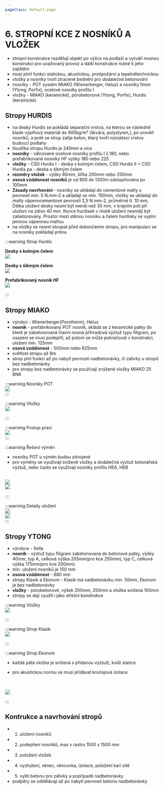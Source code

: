```yaml
---
pageClass: default-page
---
```


# 6. STROPNÍ KCE Z NOSNÍKŮ A VLOŽEK

- stropní konstrukce rozdělují objekt po výšce na podlaží a vytváří nosnou konstrukci pro uvažovaný provoz a další konstrukce nutné k jeho zajištění
- musí plnit funkci statickou, akustickou, protipožární a  tepelnětechnickou
- vložky a nosníky tvoří ztracené bednění pro dodatečné betonování
- nosníky - POT systém MIAKO (Wienerberger, Heluz) a nosníky firem (Ytong, Porfix), ocelové nosníky profilu I
- vložky - MIAKO (keramické), pórobetonové (Ytong, Porfix), Hurdis (keramické)

## Stropy HURDIS

- na desky Hurdis se pokládá separační vrstva, na kterou se následně klade výplňový materiál do 900kg/m² (škvára, polystyren,), po urověň nosníků, a poté se strop zalije beton, který tvoří roznášecí vrstvu budoucí podlahy
- tloušťka stropu Hurdis je 240mm a více
- **nosníky** - válcované ocelové nosníky profilu I č.180, nebo prefabrikované nosníky HF výšky 180 nebo 225
- **vložky** - CSD Hurdis I - deska s kolmým čelem, CSD Hurdis II + CSD Hurdis pa - deska s šikmým čelem
- **rozměry vložek** - výšky 80mm, šířka 200mm nebo 250mm
- **osová vzdálenost nosníků** je od 900 do 1300m odstupňována po 100mm
- **Zásady navrhování** - nosníky se ukládají do cementové malty s pevností min. 5 N.mm-2 a ukládají se min. 150mm, vložky se ukládají do matly vápenocementové pevnosti 2,5 N.mm-2, průměrné tl. 10 mm, Délka uložení desky nesmí být menší než 30 mm, v krajním poli při uložení na zdivo 40 mm. Konce hurdisek v místě uložení nesmějí být zabetonovány. Prostor mezi stěnou nosníku a čelem hurdisky se vyplní jemnou vápennou maltou
- na vložky se nesmí stoupat před dokončením stropu, pro manipulaci se na nosníky pokládají prkna

:::warning Strop Hurdis
<br>

**Desky s kolmým čelem**
<br>
<img class="centered_image" src="/images/pos/6/1.jpg" />
<br>

**Desky s šíkmým čelem**
<br>
<img class="centered_image" src="/images/pos/6/2.jpg" />
<br>

**Prefabrikovaný nosník HF**
<br>
<img class="centered_image" src="/images/pos/6/3.jpg" />
<br>

:::

## Stropy MIAKO

- výrobci - Wienerberger(Porotherm), Heluz
- **nosník** - prefabrikovaný POT nosník, skládá se z keramické patky do které je zabetonovaná hlavní nosná příhradová výztuž typu filigram, po osazení se musí podepřít, až potom se může pokračovat v konstrukci, uložení min. 125mm
- **osová vzdálenost** - 500mm nebo 625mm
- světlost stropu až 8m
- strop plní funkci až po nabytí pevnosti nadbetonávky, či zálivky u stropů bez nadbetonávky
- pro stropy bez nadbetonávky se používají zvýšené vložky MIAKO 25 BNK

:::warning Nosníky POT
<br>
<img class="centered_image" src="/images/pos/6/nos.jpg" />
<br>
:::

:::warning Vložky
<br>
<img class="centered_image" src="/images/pos/6/v4.jpg" />
<br>

:::

:::warning Postup prací
<br>
<img class="centered_image" src="/images/pos/6/strop.jpg" />
<br>
:::

:::warning Řešení výměn

- nosníky POT u výměn budou zdvojené 
- pro výměny se využívají snížené vložky a dodatečná výztuž betonářská výztuž, nebo často se využívají nosníky profilu HEA, HEB

<br>
<img class="centered_image" src="/images/pos/6/vymena.jpg" />
<br>
<img class="centered_image" src="/images/pos/6/vymena2.jpg" />
<br>

:::

:::warning Detaily uložení
<br>
<img class="centered_image" src="/images/pos/6/det1.jpg" />
<br>
<img class="centered_image" src="/images/pos/6/det2.jpg" />
<br>
:::

## Stropy YTONG

- výrobce - Xella
- **nosník** - výztuž typu filigram zabetonovaná do betonové patky, výšky 40mm, typ A, celková výška 205mm(pro kce 250mm), typ C, celková výška 175mm(pro kce 200mm)
- min. uložení nosníků je 150 mm 
- **osová vzdálenost** - 680 mm 
- stropy Klasik a Ekonom - Klasik má nadbetonávku min. 50mm, Ekonom je bez nadbetonávky
- **vložky** - pórobetonové, výšek 200mm, 250mm a vložka snížená 100mm
- stropy se dají využít i jako střešní konstrukce

:::warning Vložky
<br>
<img class="centered_image" src="/images/pos/6/Y.jpg" />
<br>

:::

:::warning Strop Klasik
<br>
<img class="centered_image" src="/images/pos/6/klasik.jpg" />
<br>

:::

:::warning Strop Ekonom
<br>
-    každá pátá vložka je snížená s přidanou výztuží, kvůli statice

-   pro akustickou normu se musí přidávat kročejová izolace
<br>
<br>
<img class="centered_image" src="/images/pos/6/eko.jpg" />
<br>

:::

## Kontrukce a navrhování stropů

- 1. uložení nosníků
- 2. podepření nosníků, max v rastru 1500 x 1500 mm
- 3. položení vložek
- 4. vyztužení, věnec, věncovka, izolace, položení kari sítě
- 5. vylití betonu pro zálivky a popřípadě nadbetonávky
- podpěry se oddělávají až po nabytí pevnosti betonu nadbetonávky
